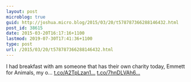 ```yaml
---
layout: post
microblog: true
guid: http://joshua.micro.blog/2015/03/20/t578787366288146432.html
post_id: 38615
date: 2015-03-20T16:17:16+1100
lastmod: 2019-07-30T17:41:36+1100
type: post
url: /2015/03/20/t578787366288146432.html
---
```

I had breakfast with am someone that has their own charity today, Emmett for Animals, my o… [t.co/A2TpLzan1...](http://t.co/A2TpLzan1q) [t.co/7hnDLVAh6...](http://t.co/7hnDLVAh6F)
